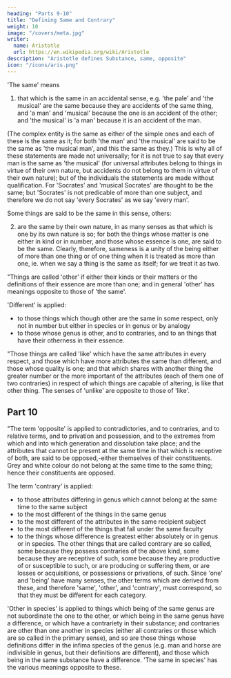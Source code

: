 ```yaml
---
heading: "Parts 9-10"
title: "Defining Same and Contrary"
weight: 10
image: "/covers/meta.jpg"
writer:
  name: Aristotle 
  url: https://en.wikipedia.org/wiki/Aristotle
description: "Aristotle defines Substance, same, opposite"
icon: "/icons/aris.png"
---
```



'The same' means

1. that which is the same in an accidental sense, e.g. 'the pale' and 'the musical' are the same because they are accidents of the same thing, and 'a man' and 'musical' because the one is an accident of the other; and 'the musical' is 'a man' because it is an accident of the man. 

(The complex entity is the same as either of the simple ones and each of these is the same as it; for both 'the man' and 'the musical' are said to be the same as 'the musical man', and this the same as they.) This is why all of these statements are made not universally; for it is not true to say that every man is the same as 'the musical' (for universal attributes belong to things in virtue of their own nature, but accidents do not belong to them in virtue of their own nature); but of the individuals the statements are made without qualification. For 'Socrates' and 'musical Socrates' are thought to be the same; but 'Socrates' is not predicable of more than one subject, and therefore we do not say 'every Socrates' as we say 'every man'.

Some things are said to be the same in this sense, others:

2. are the same by their own nature, in as many senses as that which is one by its own nature is so; for both the things whose matter is one either in kind or in number, and those whose essence is one, are said to be the same. Clearly, therefore, sameness is a unity of the being either of more than one thing or of one thing when it is treated as more than one, ie. when we say a thing is the same as itself; for we treat it as two.

"Things are called 'other' if either their kinds or their matters or the definitions of their essence are more than one; and in general 'other' has meanings opposite to those of 'the same'.

'Different' is applied:
- to those things which though other are the same in some respect, only not in number but either in species or in genus or by analogy
- to those whose genus is other, and to contraries, and to an things that have their otherness in their essence.

"Those things are called 'like' which have the same attributes in every respect, and those which have more attributes the same than different, and those whose quality is one; and that which shares with another thing the greater number or the more important of the attributes (each of them one of two contraries) in respect of which things are capable of altering, is like that other thing. The senses of 'unlike' are opposite to those of 'like'.


## Part 10

"The term 'opposite' is applied to contradictories, and to contraries, and to relative terms, and to privation and possession, and to the extremes from which and into which generation and dissolution take place; and the attributes that cannot be present at the same time in that which is receptive of both, are said to be opposed,-either themselves of their constituents. Grey and white colour do not belong at the same time to the same thing; hence their constituents are opposed.

The term 'contrary' is applied:

- to those attributes differing in genus which cannot belong at the same time to the same subject
- to the most different of the things in the same genus
- to the most different of the attributes in the same recipient subject
- to the most different of the things that fall under the same faculty
- to the things whose difference is greatest either absolutely or in genus or in species. The other things that are called contrary are so called, some because they possess contraries of the above kind, some because they are receptive of such, some because they are productive of or susceptible to such, or are producing or suffering them, or are losses or acquisitions, or possessions or privations, of such. Since 'one' and 'being' have many senses, the other terms which are derived from these, and therefore 'same', 'other', and 'contrary', must correspond, so that they must be different for each category.

'Other in species' is applied to things which being of the same genus are not subordinate the one to the other, or which being in the same genus have a difference, or which have a contrariety in their substance; and contraries are other than one another in species (either all contraries or those which are so called in the primary sense), and so are those things whose definitions differ in the infima species of the genus (e.g. man and horse are indivisible in genus, but their definitions are different), and those which being in the same substance have a difference. 'The same in species' has the various meanings opposite to these.

